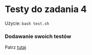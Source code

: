 # Testy do zadania 4

Użycie: `bash test.sh`

### Dodawanie swoich testów

Patrz [tutaj](https://gitlab.com/mimuw-ipp-2021/testy-duze-zadanie-3)
